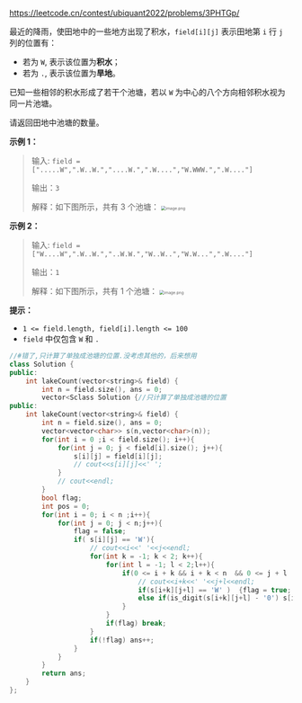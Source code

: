 https://leetcode.cn/contest/ubiquant2022/problems/3PHTGp/

最近的降雨，使田地中的一些地方出现了积水，`field[i][j]` 表示田地第 `i` 行 `j` 列的位置有：

- 若为 `W`, 表示该位置为**积水**；
- 若为 `.`, 表示该位置为**旱地**。

已知一些相邻的积水形成了若干个池塘，若以 `W` 为中心的八个方向相邻积水视为同一片池塘。

请返回田地中池塘的数量。

**示例 1：**

> 输入: `field = [".....W",".W..W.","....W.",".W....","W.WWW.",".W...."]`
>
> 输出：`3`
>
> 解释：如下图所示，共有 3 个池塘：
> <img src="E:\笔记\图片库\1658733123-loBxlt-image.png" alt="image.png" style="zoom:50%;" />

**示例 2：**

> 输入: `field = ["W....W",".W..W.","..W.W.","W..W..","W.W...",".W...."]`
>
> 输出：`1`
>
> 解释：如下图所示，共有 1 个池塘：
> <img src="E:\笔记\图片库\1658733194-lvWHJj-image.png" alt="image.png" style="zoom:50%;" />

**提示：**

- `1 <= field.length, field[i].length <= 100`
- `field` 中仅包含 `W` 和 `.`

```cpp
//#错了,只计算了单独成池塘的位置.没考虑其他的，后来想用
class Solution {
public:
    int lakeCount(vector<string>& field) {
        int n = field.size(), ans = 0;
        vector<Sclass Solution {//只计算了单独成池塘的位置
public:
    int lakeCount(vector<string>& field) {
        int n = field.size(), ans = 0;
        vector<vector<char>> s(n,vector<char>(n));
        for(int i = 0 ;i < field.size(); i++){
            for(int j = 0; j < field[i].size(); j++){
                s[i][j] = field[i][j];
                // cout<<s[i][j]<<' ';
            }
            // cout<<endl;
        }
        bool flag;
        int pos = 0;
        for(int i = 0; i < n ;i++){
            for(int j = 0; j < n;j++){
                flag = false;
                if( s[i][j] == 'W'){
                    // cout<<i<<' '<<j<<endl;
                    for(int k = -1; k < 2; k++){
                        for(int l = -1; l < 2;l++){
                            if(0 <= i + k && i + k < n  && 0 <= j + l  && j + l < n && !(k||l)){
                                // cout<<i+k<<' '<<j+l<<endl;
                                if(s[i+k][j+l] == 'W' )  {flag = true;  break;}
                                else if(is_digit(s[i+k][j+l] - '0') s[i+k][j+l] = (pos++) + '0';
                            }
                        }
                        if(flag) break;
                    }
                    if(!flag) ans++;
                } 
            }
        }
        return ans;
    }
};
```

